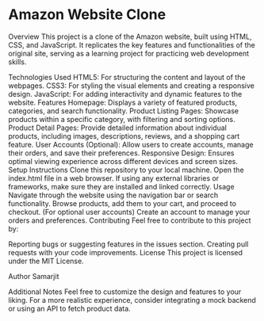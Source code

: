 # Amazon Website Clone

Overview
This project is a clone of the Amazon website, built using HTML, CSS, and JavaScript. It replicates the key features and functionalities of the original site, serving as a learning project for practicing web development skills.

Technologies Used
HTML5: For structuring the content and layout of the webpages.
CSS3: For styling the visual elements and creating a responsive design.
JavaScript: For adding interactivity and dynamic features to the website.
Features
Homepage: Displays a variety of featured products, categories, and search functionality.
Product Listing Pages: Showcase products within a specific category, with filtering and sorting options.
Product Detail Pages: Provide detailed information about individual products, including images, descriptions, reviews, and a shopping cart feature.
User Accounts (Optional): Allow users to create accounts, manage their orders, and save their preferences.
Responsive Design: Ensures optimal viewing experience across different devices and screen sizes.
Setup Instructions
Clone this repository to your local machine.
Open the index.html file in a web browser.
If using any external libraries or frameworks, make sure they are installed and linked correctly.
Usage
Navigate through the website using the navigation bar or search functionality.
Browse products, add them to your cart, and proceed to checkout.
(For optional user accounts) Create an account to manage your orders and preferences.
Contributing
Feel free to contribute to this project by:

Reporting bugs or suggesting features in the issues section.
Creating pull requests with your code improvements.
License
This project is licensed under the MIT License.

Author
Samarjit

Additional Notes
Feel free to customize the design and features to your liking.
For a more realistic experience, consider integrating a mock backend or using an API to fetch product data.
